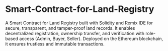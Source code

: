 # Smart-Contract-for-Land-Registry
 A Smart Contract for Land Registry built with Solidity and Remix IDE for secure, transparent, and tamper-proof land records. It enables decentralized registration, ownership transfer, and verification with role-based access (Admin, Buyer, Seller). Deployed on the Ethereum blockchain, it ensures trustless and immutable transactions.
